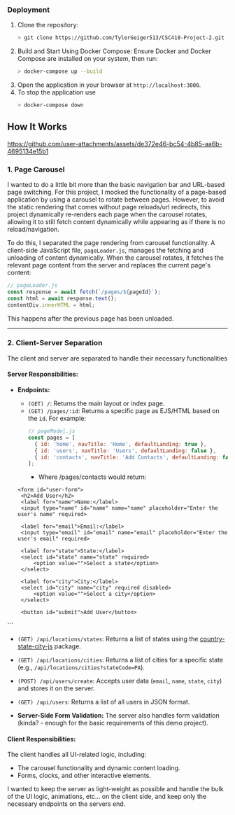 ### Deployment
   1. Clone the repository:
      ```bash
      > git clone https://github.com/TylerGeiger513/CSC418-Project-2.git
      ```
   2. Build and Start Using Docker Compose: Ensure Docker and Docker Compose are installed on your system, then run:
      ```bash
      > docker-compose up --build
      ```   
   3. Open the application in your browser at `http://localhost:3000`.
   4. To stop the application use
      ```bash
      > docker-compose down
      ```
## How It Works
https://github.com/user-attachments/assets/de372e46-bc54-4b85-aa6b-4695134e15b1

### 1. Page Carousel
I wanted to do a little bit more than the basic navigation bar and URL-based page switching. For this project, I mocked the functionality of a page-based application by using a carousel to rotate between pages. However, to avoid the static rendering that comes without page reloads/url redirects, this project dynamically re-renders each page when the carousel rotates, allowing it to still fetch content dynamically while appearing as if there is no reload/navigation.

To do this, I separated the page rendering from carousel functionality. A client-side JavaScript file, `pageLoader.js`, manages the fetching and unloading of content dynamically. When the carousel rotates, it fetches the relevant page content from the server and replaces the current page's content:

```javascript
// pageLoader.js
const response = await fetch(`/pages/${pageId}`);
const html = await response.text();
contentDiv.innerHTML = html;
```

This happens after the previous page has been unloaded.

---

### 2. Client-Server Separation
The client and server are separated to handle their necessary functionalities

#### Server Responsibilities:
- **Endpoints:**
  - `(GET) /`: Returns the main layout or index page.
  - `(GET) /pages/:id`: Returns a specific page as EJS/HTML based on the `id`. For example:
    ```javascript
    // pageModel.js
    const pages = [
      { id: 'home', navTitle: 'Home', defaultLanding: true },
      { id: 'users', navTitle: 'Users', defaultLanding: false },
      { id: 'contacts', navTitle: 'Add Contacts', defaultLanding: false }
    ];
    ```
    - Where /pages/contacts would return:
  
   ```ejs
  <form id="user-form">
    <h2>Add User</h2>
    <label for="name">Name:</label>
    <input type="name" id="name" name="name" placeholder="Enter the user's name" required>

    <label for="email">Email:</label>
    <input type="email" id="email" name="email" placeholder="Enter the user's email" required>

    <label for="state">State:</label>
    <select id="state" name="state" required>
        <option value="">Select a state</option>
    </select>

    <label for="city">City:</label>
    <select id="city" name="city" required disabled>
        <option value="">Select a city</option>
    </select>

    <button id="submit">Add User</button>
</form>
```

  - `(GET) /api/locations/states`: Returns a list of states using the [country-state-city-js](https://www.npmjs.com/package/country-state-city-js) package.
  - `(GET) /api/locations/cities`: Returns a list of cities for a specific state (e.g., `/api/locations/cities?stateCode=PA`).
  - `(POST) /api/users/create`: Accepts user data (`email`, `name`, `state`, `city`) and stores it on the server.
  - `(GET) /api/users`: Returns a list of all users in JSON format.

- **Server-Side Form Validation:** The server also handles form validation (kinda? - enough for the basic requirements of this demo project).


#### Client Responsibilities:
The client handles all UI-related logic, including:
- The carousel functionality and dynamic content loading.
- Forms, clocks, and other interactive elements.

I wanted to keep the server as light-weight as possible and handle the bulk of the UI logic, animations, etc... on the client side, and keep only the necessary endpoints on the servers end.  


